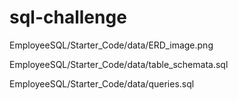 # sql-challenge
EmployeeSQL/Starter_Code/data/ERD_image.png

EmployeeSQL/Starter_Code/data/table_schemata.sql

EmployeeSQL/Starter_Code/data/queries.sql
